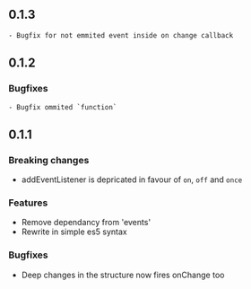## 0.1.3
    - Bugfix for not emmited event inside on change callback

## 0.1.2

### Bugfixes
    - Bugfix ommited `function`

## 0.1.1

### Breaking changes
  - addEventListener is depricated in favour of `on`, `off` and `once`

### Features
  - Remove dependancy from 'events'
  - Rewrite in simple es5 syntax

### Bugfixes
  - Deep changes in the structure now fires onChange too
